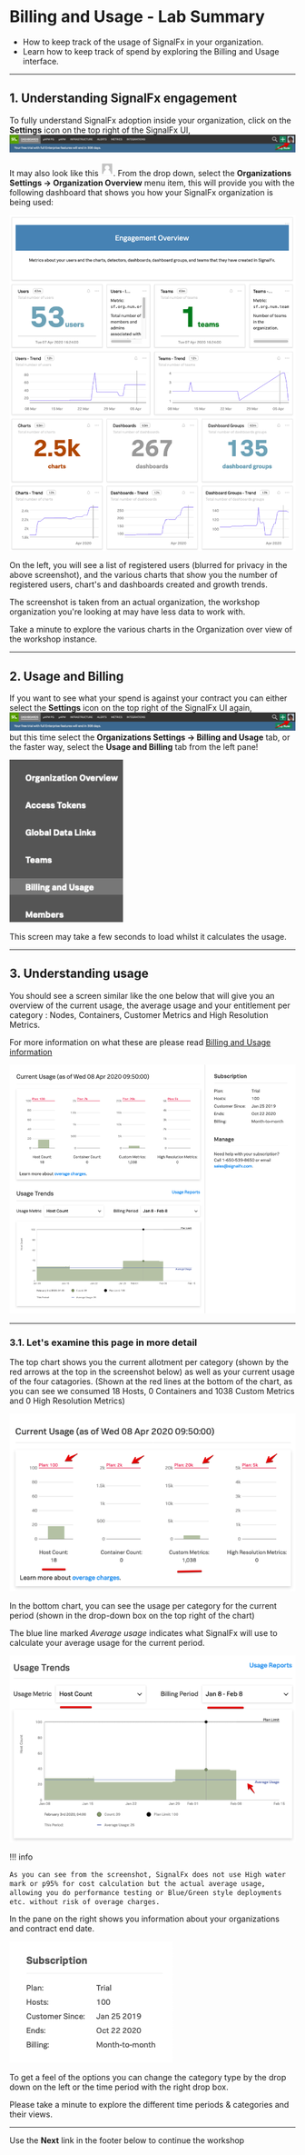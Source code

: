 # Billing and Usage - Lab Summary

* How to keep track of the usage of SignalFx in your organization.
* Learn how to keep track of spend by exploring the Billing and Usage interface.

---

## 1. Understanding SignalFx engagement

To fully understand SignalFx adoption inside your organization, click on the **Settings** icon on the top right of the SignalFx UI,
![Settings Icon](../images/module5/M5-l1-1.png)

It may also look like this ![gray user icon](../images/module5/M5-l1-2.png).
From the drop down, select the **Organizations Settings → Organization Overview** menu item, this will provide you with the following dashboard that shows you how your SignalFx organization is being used:

![Organization overview](../images/module5/M5-l1-3.png)

On the left, you will see a list of registered users (blurred for privacy in the above screenshot), and the various charts that show you the number of registered users, chart's and dashboards created and growth trends.

The screenshot is taken from an actual organization, the workshop organization you're looking at may have less data to work with.

Take a minute to explore the various charts in the Organization over view of the workshop instance.

---

## 2. Usage and Billing

If you want to see what your spend is against your contract you can either select the  **Settings** icon on the top right of the SignalFx UI again,
![Settings Icon](../images/module5/M5-l1-1.png)
but this time select the **Organizations Settings → Billing and Usage** tab, or the faster way, select the **Usage and Billing** tab from the left pane!

![Left pane](../images/module5/M5-l1-4.png)

This screen may take a few seconds to load whilst it calculates the usage.

---

## 3. Understanding usage

You should see a screen similar like the one below  that will give you an overview of the current usage, the average usage  and your entitlement per category : Nodes, Containers, Customer Metrics and High Resolution Metrics.  

For more information on what these are please read [Billing and Usage information](https://docs.signalfx.com/en/latest/admin-guide/usage.html#viewing-billing-and-usage-information)

![Billing and Usage](../images/module5/M5-l1-5.png)

---

### 3.1. Let's examine this page in more detail

The top chart shows you the current allotment per category (shown by the red arrows at the top in the screenshot below) as well as your current usage of the four catagories. (Shown at the red lines at the bottom of the chart, as you can see we consumed 18 Hosts, 0 Containers and 1038 Custom Metrics and 0 High Resolution Metrics)

![Billing and Usage-top](../images/module5/M5-l1-6.png)

In the bottom chart, you can see the usage per category for the current period (shown in the drop-down box on the top right of the chart)

The blue line marked _Average usage_ indicates what SignalFx will use to calculate your average usage for the current period.

![Billing and Usage-Bottom](../images/module5/M5-l1-7.png)

!!! info

    As you can see from the screenshot, SignalFx does not use High water mark or p95% for cost calculation but the actual average usage, allowing you do performance testing or Blue/Green style deployments etc. without risk of overage charges.

In the pane on the right  shows you information about your organizations and contract end date.

![Billing and Usage-Pane](../images/module5/M5-l1-8.png)

To get a feel of the options you can change the category type by the drop down on the left or the time period with the right drop box.

Please take a minute to explore the different time periods & categories and their views.

---

Use the **Next** link in the footer below to continue the workshop
